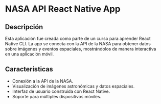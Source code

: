 # NASA API React Native App

## Descripción

Esta aplicación fue creada como parte de un curso para aprender React Native CLI. La app se conecta con la API de la NASA para obtener datos sobre imágenes y eventos espaciales, mostrándolos de manera interactiva en una aplicación móvil.

## Características

- Conexión a la API de la NASA.
- Visualización de imágenes astronómicas y datos espaciales.
- Interfaz de usuario construida con React Native.
- Soporte para múltiples dispositivos móviles.
